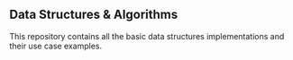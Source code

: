 ## Data Structures & Algorithms

This repository contains all the basic data structures implementations and their use case examples.